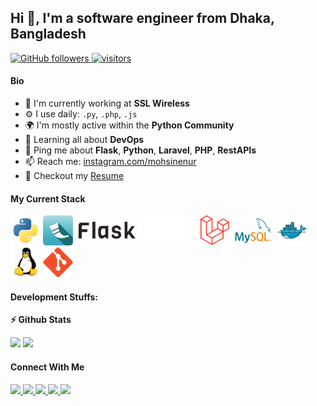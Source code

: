 ## Hi 👋, I'm a software engineer from Dhaka, Bangladesh

<p align="left">
  <a href="https://github.com/mohsinenur?tab=followers">
    <img alt="GitHub followers" src="https://img.shields.io/github/followers/mohsinenur?color=green&logo=github">
  </a>
  <a href="https://github.com/mohsinenur/">
    <img src="https://komarev.com/ghpvc/?username=mohsinenur" alt="visitors" />
  </a>
</p>

#### Bio

- 🏢 I'm currently working at **SSL Wireless**
- ⚙️ I use daily: `.py`, `.php`, `.js`
- 🌍 I'm mostly active within the **Python Community**
- 🌱 Learning all about **DevOps**
- 💬 Ping me about **Flask**, **Python**, **Laravel**, **PHP**, **RestAPIs**
- 📫 Reach me: [instagram.com/mohsinenur](https://instagram.com/mohsinenur)
- 📝 Checkout my [Resume](files/resume.pdf)

#### My Current Stack

<img height="48" src="img/python-original.svg" alt="Python"> <img height="48" src="img/flask.svg" alt="Flask"> <img height="48" src="img/php.svg" alt="PHP"> <img height="48" src="img/laravel.svg" alt="Laravel"> <img height="48" src="img/mysql.svg" alt="MySQL"> <img height="48" src="img/docker-original.svg" alt="Docker"> <img height="48" src="img/linux-original.svg" alt="Linux"> <img height="48" src="img/git-original.svg" alt="Git">

#### Development Stuffs:

<b>⚡ Github Stats</b>

<p float="left">
<img height="180em" src="https://github-readme-stats.vercel.app/api?username=mohsinenur&show_icons=true&hide_border=true&&count_private=true&include_all_commits=true" /> 
<img height="180em" src="https://github-readme-stats.vercel.app/api/top-langs/?username=mohsinenur&show_icons=true&hide_border=true&layout=compact&langs_count=8"/>
</p>

#### Connect With Me

<p left="center">
<a href="https://www.linkedin.com/in/mohsinenur/">
  <img src="https://img.shields.io/badge/linkedin-%230077B5.svg?&style=for-the-badge&logo=linkedin&logoColor=white" height=25>
</a>
<a href="https://twitter.com/mohsinenur">
  <img src="https://img.shields.io/badge/twitter-%231DA1F2.svg?&style=for-the-badge&logo=twitter&logoColor=white" height=25>
</a> 
<a href="https://www.facebook.com/mohsinenur">
  <img src="https://img.shields.io/badge/Facebook-1877F2?style=for-the-badge&logo=facebook&logoColor=white" height=25>
</a>
<a href="https://medium.com/@mohsinenur">
  <img src="https://img.shields.io/badge/Medium-12100E?style=for-the-badge&logo=medium&logoColor=white" height=25>
</a>
<a href="mailto:follow.mohsin@gmail.com">
  <img src="	https://img.shields.io/badge/Gmail-D14836?style=for-the-badge&logo=gmail&logoColor=white" height=25>
</a>
</p>
